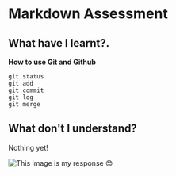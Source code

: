 # Markdown Assessment
## What have I learnt?. 
**How to use Git and Github**
```
git status
git add
git commit
git log
git merge
```
## What don't I understand?
Nothing yet!

![This image is my response :blush:](https://myoctocat.com/assets/images/base-octocat.svg)


